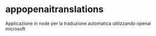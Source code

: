 # appopenaitranslations
Applicazione in node per la traduzione automatica utilizzando openai microsoft
